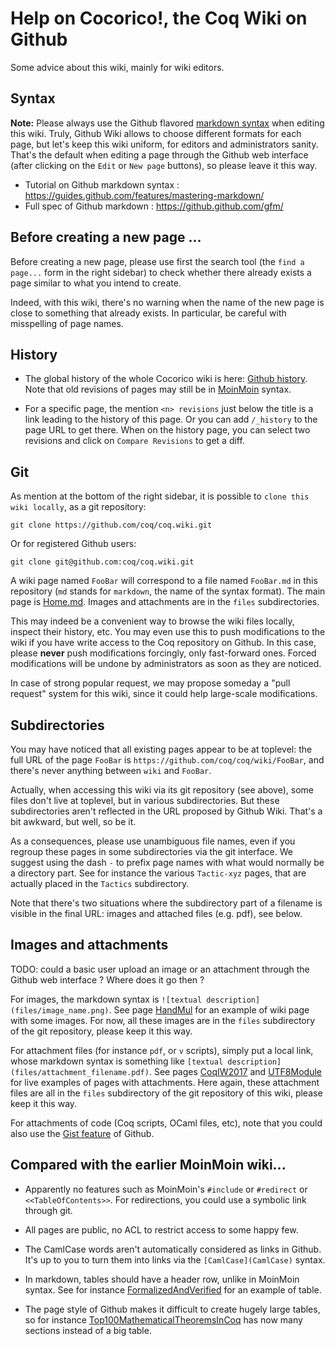 Help on Cocorico!, the Coq Wiki on Github
=========================================

Some advice about this wiki, mainly for wiki editors.

## Syntax ##

**Note:** Please always use the Github flavored [markdown syntax](https://guides.github.com/features/mastering-markdown/)
when editing this wiki. Truly, Github Wiki allows to choose different
formats for each page, but let's keep this wiki uniform, for editors
and administrators sanity. That's the default when editing a page through
the Github web interface (after clicking on the `Edit` or `New page` buttons),
so please leave it this way.

- Tutorial on Github markdown syntax : <https://guides.github.com/features/mastering-markdown/>
- Full spec of Github markdown : <https://github.github.com/gfm/>

## Before creating a new page ... ##

Before creating a new page, please use first the search tool
(the `find a page...` form in the right sidebar) to check whether
there already exists a page similar to what you intend to create.

Indeed, with this wiki, there's no warning when the name of the new
page is close to something that already exists. In particular, be
careful with misspelling of page names.

## History ##

- The global history of the whole Cocorico wiki is here:
  [Github history](_history). Note that old revisions of pages may
  still be in [MoinMoin](https://moinmo.in/) syntax.

- For a specific page, the mention `<n> revisions` just below
  the title is a link leading to the history of this page. Or you can
  add `/_history` to the page URL to get there. When on the history
  page, you can select two revisions and click on `Compare Revisions` to get
  a diff.

## Git ##

As mention at the bottom of the right sidebar, it is possible to
`clone this wiki locally`, as a git repository:

```
git clone https://github.com/coq/coq.wiki.git
```

Or for registered Github users:

```
git clone git@github.com:coq/coq.wiki.git
```

A wiki page named `FooBar` will correspond to a file named `FooBar.md` in this
repository (`md` stands for `markdown`, the name of the syntax format).
The main page is [Home.md](Home). Images and attachments are in the `files` subdirectories.

This may indeed be a convenient way to browse the wiki files locally,
inspect their history, etc. You may even use this to push
modifications to the wiki if you have write access to the Coq
repository on Github. In this case, please **never** push
modifications forcingly, only fast-forward ones. Forced modifications
will be undone by administrators as soon as they are noticed.

In case of strong popular request, we may propose someday a "pull request"
system for this wiki, since it could help large-scale modifications.

## Subdirectories ##

You may have noticed that all existing pages appear to be at toplevel:
the full URL of the page `FooBar` is `https://github.com/coq/coq/wiki/FooBar`,
and there's never anything between `wiki` and `FooBar`.

Actually, when accessing this wiki via its git repository (see above),
some files don't live at toplevel, but in various subdirectories. But these
subdirectories aren't reflected in the URL proposed by Github Wiki.
That's a bit awkward, but well, so be it.

As a consequences, please use unambiguous file names, even if you regroup
these pages in some subdirectories via the git interface. We suggest using
the dash `-` to prefix page names with what would normally be a directory
part. See for instance the various `Tactic-xyz` pages, that are actually
placed in the `Tactics` subdirectory.

Note that there's two situations where the subdirectory part of a filename
is visible in the final URL: images and attached files (e.g. pdf), see below.

## Images and attachments ##

TODO: could a basic user upload an image or an attachment through
the Github web interface ? Where does it go then ?

For images, the markdown syntax is `![textual description](files/image_name.png)`.
See page [HandMul](HandMul) for an example of wiki page with some images.
For now, all these images are in the `files` subdirectory of the git
repository, please keep it this way.

For attachment files (for instance `pdf`, or `v` scripts), simply put a local link,
whose markdown syntax is something like `[textual description](files/attachment_filename.pdf)`.
See pages  [CoqIW2017](CoqIW2017) and [UTF8Module](UTF8Module) for live examples of pages with attachments.
Here again, these attachment files are all in the `files` subdirectory of the
git repository of this wiki, please keep it this way.

For attachments of code (Coq scripts, OCaml files, etc), note that you could also
use the [Gist feature](https://gist.github.com/) of Github.

## Compared with the earlier MoinMoin wiki... ##

- Apparently no features such as MoinMoin's `#include` or `#redirect` or `<<TableOfContents>>`.
  For redirections, you could use a symbolic link through git.

- All pages are public, no ACL to restrict access to some happy few.

- The CamlCase words aren't automatically considered as links in Github.
  It's up to you to turn them into links via the `[CamlCase](CamlCase)` syntax.

- In markdown, tables should have a header row, unlike in MoinMoin
  syntax. See for instance [FormalizedAndVerified](FormalizedAndVerified) for an example of table.

- The page style of Github makes it difficult to create hugely large tables, so for instance [Top100MathematicalTheoremsInCoq](Top100MathematicalTheoremsInCoq) has now many sections instead of a big table.
